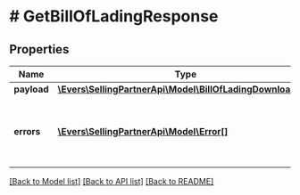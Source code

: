 # # GetBillOfLadingResponse

## Properties

Name | Type | Description | Notes
------------ | ------------- | ------------- | -------------
**payload** | [**\Evers\SellingPartnerApi\Model\BillOfLadingDownloadURL**](BillOfLadingDownloadURL.md) |  | [optional]
**errors** | [**\Evers\SellingPartnerApi\Model\Error[]**](Error.md) | A list of error responses returned when a request is unsuccessful. | [optional]

[[Back to Model list]](../../README.md#models) [[Back to API list]](../../README.md#endpoints) [[Back to README]](../../README.md)
